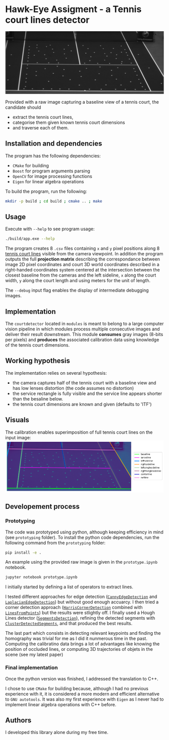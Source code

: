 # Hawk-Eye Assigment - a Tennis court lines detector

![assets/input.png](assets/input.png)

Provided with a raw image capturing a baseline view of a tennis court, the candidate should
- extract the tennis court lines,
- categorise them given known tennis court dimensions
- and traverse each of them.


## Installation and dependencies

The program has the following dependencies:
- `CMake` for building
- `Boost` for program arguments parsing
- `OpenCV` for image processing functions
- `Eigen` for linear algebra operations

To build the program, run the following:
```bash
mkdir -p build ; cd build ; cmake .. ; make
```


## Usage

Execute with `--help` to see program usage:
```bash
./build/app.exe --help
```

The program creates 8 `.csv` files containing `x` and `y` pixel positions along 8 [tennis court lines](https://en.wikipedia.org/wiki/Tennis_court)
visible from the camera viewpoint.
In addition the program outputs the full **projection matrix** describing the correspondance between image 2D pixel coordinates and 
court 3D world coordinates described in a right-handed coordinates system centered at the intersection between the closest baseline from the cameras
and the left sideline, `x` along the court width, `y` along the court length and using meters for the unit of length.

The `--debug` input flag enables the display of intermediate debugging images.


## Implementation

The `courtdetector` located in `modules` is meant to belong to a large computer vision pipeline
in which modules process multiple consecutive images and deliver their result downstream.
This module **consumes** gray images (8-bits per pixels) and **produces** the associated
calibration data using knowledge of the tennis court dimensions.


## Working hypothesis

The implementation relies on several hypothesis:
- the camera captures half of the tennis court with a baseline view and has low lenses distortion (the code assumes no distortion)
- the service rectangle is fully visible and the service line appears shorter than the besaline below.
- the tennis court dimensions are known and given (defaults to 'ITF')


## Visuals

The calibration enables superimposition of full tennis court lines on the input image:
![assets/output.png](assets/output.png)


## Developement process

### Prototyping

The code was prototyped using python, although keeping efficiency in mind (see `prototyping` folder).
To install the python code dependencies, run the following command from the `prototyping` folder:
```bash
pip install -e .
```

An example using the provided raw image is given in the `prototype.ipynb` notebook.
```bash
jupyter notebook prototype.ipynb
```

I initially started by defining a list of operators to extract lines.

I tested different approaches for edge detection ([`CannyEdgeDetection`](src/cv/image_processing.py#L48) and [`LaplacianEdgeDetection`](src/cv/image_processing.py#L59)) but without good enough accuarcy.
I then tried a corner detection approach ([`HarrisCornerDetection`](src/cv/image_processing.py#L71) combined with [`LinesFromPoints`](src/modules/court_detection.py#L168)) but the results were stlightly off.
I finally used a Hough Lines detector ([`SegmentsDetection`](src/cv/image_processing.py#L97)), refining the detected segments with [`ClusterDetectedSegments`](src/modules/court_detection.py#L41), and that produced the best results.

The last part which consists in detecting relevant keypoints and finding the homography was trivial for me as I did it nunmerous time in the past.
Computing the calibratino data brings a lot of advantages like knowing the position of occluded lines, or computing 3D trajectories of objets in the scene (see my latest paper)

### Final implementation

Once the python version was finished, I addressed the translation to C++.

I chose to use `CMake` for building because, although I had no previous experience with it, it is considered a more modern and efficient alternative to `GNU autotools`.
It was also my first experience with `Eigen` as I never had to implement linear algebra operations with C++ before.

## Authors

I developed this library alone during my free time.
